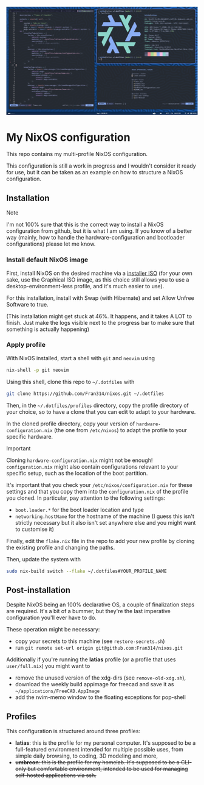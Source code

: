 ![Showcase of the desktop environment of latias](showcase.png)

# My NixOS configuration

This repo contains my multi-profile NixOS configuration.

This configuration is still a work in progress and I wouldn't consider it ready
for use, but it can be taken as an example on how to structure a NixOS
configuration.

## Installation

> [!NOTE]  
> I'm not 100% sure that this is the correct way to install a NixOS
> configuration from github, but it is what I am using. If you know of a better
> way (mainly, how to handle the hardware-configuration and bootloader
> configurations) please let me know.

### Install default NixOS image

First, install NixOS on the desired machine via a
[installer ISO](https://nixos.org/download/#nixos-iso) (for your own sake, use
the Graphical ISO image, as this choice still allows you to use a
desktop-environment-less profile, and it's much easier to use).

For this installation, install with Swap (with Hibernate) and set Allow Unfree
Software to true.

(This installation might get stuck at 46%. It happens, and it takes A LOT to
finish. Just make the logs visible next to the progress bar to make sure that
something is actually happening)

### Apply profile

With NixOS installed, start a shell with `git` and `neovim` using

```bash
nix-shell -p git neovim
```

Using this shell, clone this repo to `~/.dotfiles` with

```bash
git clone https://github.com/Fran314/nixos.git ~/.dotfiles
```

Then, in the `~/.dotfiles/profiles` directory, copy the profile directory of
your choice, so to have a clone that you can edit to adapt to your hardware.

In the cloned profile directory, copy your version of
`hardware-configuration.nix` (the one from `/etc/nixos`) to adapt the profile to
your specific hardware.

> [!IMPORTANT]  
> Cloning `hardware-configuration.nix` might not be enough! `configuration.nix`
> might also contain configurations relevant to your specific setup, such as the
> location of the boot partition.
>
> It's important that you check your `/etc/nixos/configuration.nix` for these
> settings and that you copy them into the `configuration.nix` of the profile
> you cloned. In particular, pay attention to the following settings:
>
> -   `boot.loader.*` for the boot loader location and type
> -   `networking.hostName` for the hostname of the machine (I guess this isn't
>     strictly necessary but it also isn't set anywhere else and you might want
>     to customise it)

Finally, edit the `flake.nix` file in the repo to add your new profile by
cloning the existing profile and changing the paths.

Then, update the system with

```bash
sudo nix-build switch --flake ~/.dotfiles#YOUR_PROFILE_NAME
```

## Post-installation

Despite NixOS being an 100% declarative OS, a couple of finalization steps are
required. It's a bit of a bummer, but they're the last imperative configuration
you'll ever have to do.

These operation might be necessary:

-   copy your secrets to this machine (see `restore-secrets.sh`)
-   run `git remote set-url origin git@github.com:Fran314/nixos.git`

Additionally if you're running the **latias** profile (or a profile that uses
`user/full.nix`) you might want to

-   remove the unused version of the xdg-dirs (see `remove-old-xdg.sh`),
-   download the weekly build appimage for freecad and save it as
    `~/applications/FreeCAD.AppImage`
-   add the nvim-memo window to the floating exceptions for pop-shell

## Profiles

This configuration is structured around three profiles:

-   **latias**: this is the profile for my personal computer. It's supposed to
    be a full-featured environment intended for multiple possible uses, from
    simple daily browsing, to coding, 3D modeling and more,
-   ~~**umbreon**: this is the profile for my homelab. It's supposed to be a
    CLI-only but comfortable environment, intended to be used for managing
    self-hosted applications via ssh.~~
